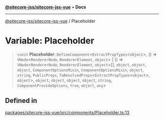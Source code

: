 [**@sitecore-jss/sitecore-jss-vue**](../README.md) • **Docs**

***

[@sitecore-jss/sitecore-jss-vue](../README.md) / Placeholder

# Variable: Placeholder

> `const` **Placeholder**: `DefineComponent`\<`ExtractPropTypes`\<`object`\>, () => `VNode`\<`RendererNode`, `RendererElement`, `object`\> \| () => `VNode`\<`RendererNode`, `RendererElement`, `object`\>[], `object`, `object`, `object`, `ComponentOptionsMixin`, `ComponentOptionsMixin`, `object`, `string`, `PublicProps`, `ToResolvedProps`\<`ExtractPropTypes`\<`object`\>, `object`\>, `object`, `object`, `object`, `object`, `string`, `ComponentProvideOptions`, `true`, `object`, `any`\>

## Defined in

[packages/sitecore-jss-vue/src/components/Placeholder.ts:13](https://github.com/Sitecore/jss/blob/b4728bd62f468f88cc20c503d593996b480fad47/packages/sitecore-jss-vue/src/components/Placeholder.ts#L13)
